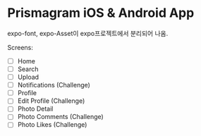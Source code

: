 # Prismagram iOS & Android App

expo-font, expo-Asset이 expo프로젝트에서 분리되어 나옴.

Screens:
- [ ] Home
- [ ] Search
- [ ] Upload
- [ ] Notifications (Challenge)
- [ ] Profile
- [ ] Edit Profile (Challenge)
- [ ] Photo Detail
- [ ] Photo Comments (Challenge)
- [ ] Photo Likes (Challenge)